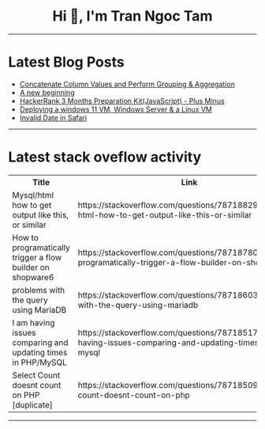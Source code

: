 <h1 align="center">Hi 👋, I'm Tran Ngoc Tam</h1>

---

# Latest Blog Posts 
<!-- BLOG-POST-LIST:START -->
- [Concatenate Column Values and Perform Grouping &amp; Aggregation](https://dev.to/judith677/concatenate-column-values-and-perform-grouping-aggregation-3b3)
- [A new beginning](https://dev.to/yuga/a-new-beginning-3glf)
- [HackerRank 3 Months Preparation Kit&lpar;JavaScript&rpar; - Plus Minus](https://dev.to/saiteja_amshala_035a7d7f1/hackerrank-3-months-preparation-kit-plus-minus-3cgn)
- [Deploying a windows 11 VM, Windows Server &amp; a Linux VM](https://dev.to/bdporomon/deploying-a-windows-11-vm-windows-server-a-linux-vm-1m9b)
- [Invalid Date in Safari](https://dev.to/deni_sugiarto_1a01ad7c3fb/invalid-date-in-safari-4ff6)
<!-- BLOG-POST-LIST:END -->

---

# Latest stack oveflow activity
<table>
  <tr><th>Title</th><th>Link</th></tr>
  <!-- STACKOVERFLOW:START --><tr><td>Mysql/html how to get output like this, or similar</td><td>https://stackoverflow.com/questions/78718829/mysql-html-how-to-get-output-like-this-or-similar</td></tr><tr><td>How to programatically trigger a flow builder on shopware6</td><td>https://stackoverflow.com/questions/78718780/how-to-programatically-trigger-a-flow-builder-on-shopware6</td></tr><tr><td>problems with the query using MariaDB</td><td>https://stackoverflow.com/questions/78718603/problems-with-the-query-using-mariadb</td></tr><tr><td>I am having issues comparing and updating times in PHP/MySQL</td><td>https://stackoverflow.com/questions/78718517/i-am-having-issues-comparing-and-updating-times-in-php-mysql</td></tr><tr><td>Select Count doesnt count on PHP [duplicate]</td><td>https://stackoverflow.com/questions/78718509/select-count-doesnt-count-on-php</td></tr><!-- STACKOVERFLOW:END -->
</table>

---



